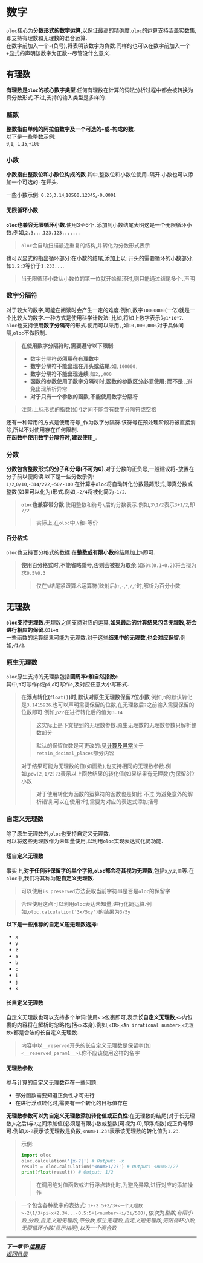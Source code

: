# 数字  

`oloc`核心为**分数形式的数字运算**,以保证最高的精确度.`oloc`的运算支持涵盖实数集,即支持有理数和无理数的混合运算.  
在数字前加入一个`-`(负号),将表明该数字为负数.同样的也可以在数字前加入一个`+`显式的声明该数字为正数--尽管没什么意义.  

## 有理数  

**有理数是`oloc`的核心数字类型**.任何有理数在计算的词法分析过程中都会被转换为真分数形式.不过,支持的输入类型是多样的.  

### 整数  

**整数指由单纯的阿拉伯数字及一个可选的`+`或`-`构成的数**.  
以下是一些整数示例:  
`0`,`1`,`-1`,`15`,`+100`  

### 小数

**小数指由整数位和小数位构成的数**.其中,整数位和小数位使用`.`隔开.小数也可以添加一个可选的`-`在开头.  

一些小数示例:
`0.25`,`3.14`,`10500.12345`,`-0.0001`  

#### 无限循环小数  

**`oloc`也兼容无限循环小数**.使用3至6个`.`添加到小数结尾表明这是一个无限循环小数.例如,`2.3...`,`123.123......`.  

> `oloc`会自动扫描最近重复的结构,并转化为分数形式表示  

也可以显式的指出循环部分:在小数的结尾,添加上以`:`开头的需要循环的小数部分.如`1.2:3`等价于`1.233...`.  

> 当无限循环小数从小数位的第一位就开始循环时,则只能通过结尾多个`.`声明  

### 数字分隔符  

对于较大的数字,可能在阅读时会产生一定的难度.例如,数字`10000000`(一亿)就是一个比较大的数字.一种方式是使用科学计数法: 比如,将如上数字表示为`1*10^7`.  
`oloc`也支持使用**数字分隔符**的形式.使用可以采用`,`,如`10,000,000`.对于具体间隔,`oloc`不做限制.  

> **在使用数字分隔符时,需要遵守以下限制**:  
> - 数字分隔符**必须用在有理数**中  
> - **数字分隔符不能出现在开头或结尾**.如`,100000,`  
> - **数字分隔符不能出现连续**.如`2,,000`  
> - **函数的参数使用了数字分隔符时,函数的参数区分必须使用`;`而不是`,`**,避免出现解析异常  
> - **对于只有一个参数的函数,不能使用数字分隔符**  

> 注意:上标形式的指数(如`³`)之间不能含有数字分隔符或空格  

还有一种常用的方式是使用符号`_`作为数字分隔符.该符号在预处理阶段将被直接消除,所以不对使用存在任何限制.  
**在函数中使用数字分隔符时,建议使用`_`**.  

### 分数  

**分数包含整数形式的分子和分母(不可为0)**.对于分数的正负号,一般建议将`-`放置在分子前以便阅读.以下是一些分数示例:  
`1/2`,`0/10`,`-314/222`,`+50/-100`
在计算中`oloc`将自动转化分数最简形式,即真分数或整数(如果可以化为)形式.例如,`-2/4`将被化简为`-1/2`.  

> **`oloc`也兼容带分数**.使用整数和符号` \ `后的分数表示.例如,`3\1/2`表示`3+1/2`,即`7/2`  
> > 实际上,在`oloc`中,` \ `和`+`等价  


#### 百分格式  

`oloc`也支持百分格式的数据.在**整数或有限小数**的结尾加上`%`即可.  

> **使用百分格式时,不能省略乘号,否则会被视为取余**.如`50%(0.1+0.2)`将会视为求`0.5%0.3`  
> > 仅在`%`结尾紧跟算术运算符(映射后)`+`,`-`,`*`,`/`,`^`时,解析为百分小数  

## 无理数  

**`oloc`支持无理数**.无理数之间支持对应的运算,**如果最后的计算结果包含无理数,将会进行相应的保留**.如`1+π`  
一些函数的运算结果可能为无理数.对于这些**结果中的无理数,也会对应保留**.例如,`√1/2`.  

### 原生无理数

`oloc`原生支持的无理数包括**圆周率`π`**和**自然指数`𝑒`**.  
其中,`π`可写作`p`或`pi`,`𝑒`可写作`e`,及对应任意大小写形式.  

> 在**浮点转化(`float()`)时,默认对原生无理数保留7位小数**.例如,`π`的默认转化是`3.1415926`.也可以声明需要保留的位数,在无理数后`?`之前输入需要保留的位数即可.例如,`p2?`在进行转化后的值为`3.14`  
> > 这实际上是下文提到的无理数参数.原生无理数的无理数参数只解析整数部分  
> 
> > 默认的保留位数是可更改的:见[计算及异常](计算,结果及异常.md)关于`retain_decimal_places`部分内容  
>
> 对于结果可能为无理数的值(如函数),也支持相同的无理数参数.例如,`pow(2,1/2)?3`表示以上函数结果的转化值(如果结果有无理数)为保留3位小数  
> > 对于使用转化为函数的运算符的函数也是如此.不过,为避免意外的解析错误,可以在使用`?`时,需要为对应的表达式添加括号  
> 
### 自定义无理数  

除了原生无理数外,`oloc`也支持自定义无理数.  
可以将这些无理数作为未知量使用,以利用`oloc`实现表达式化简功能.  

#### 短自定义无理数  

事实上,**对于任何非保留字的单个字符,`oloc`都会将其视为无理数**,包括`x`,`y`,`z`,`值`等.在`oloc`中,我们将其称为**短自定义无理数**.  

> 可以使用`is_preserved`方法获取当前字符串是否是`oloc`的保留字  

> 合理使用这点可以利用`oloc`表达未知量,进行化简运算.例如,`oloc.calculation('3x/5xy')`的结果为`3/5y`  

**以下是一些推荐的自定义短无理数选择:**  

- `x`  
- `y`  
- `z`  
- `a`  
- `b`  
- `c`  
- `i`  
- `j`  
- `k`  

#### 长自定义无理数  

自定义无理数也可以支持多个单词:使用`<` `>`包裹即可,表示**长自定义无理数**,`<>`内包裹的内容将在解析时忽略(包括`<>`本身).例如,`<IR>`,`<An irrational number>`,`<无理数>`都是合法的长自定义无理数.  

> 内容中以`__reserved`开头的长自定义无理数是保留字(如`<__reserved_param1__>`).你不应该使用这样的名字  

#### 无理数参数  

参与计算的自定义无理数存在一些问题:  

- 部分函数需要知道正负性才可进行  
- 在进行浮点转化时,需要有一个转化的目标值存在  

**无理数参数可以为自定义无理数添加转化值或正负性**:在无理数的结尾(对于长无理数,`>`之后)与`?`之间添加值(必须是有限小数或整数(可视为.0),即浮点数)或正负号即可.例如,`X-?`表示该无理数是负数,`<num>1.23?`表示该无理数的转化值为`1.23`.  

> 示例:  
> ```python
> import oloc
> oloc.calculation('|x-?|') # Output: -x
> result = oloc.calculation('<num>1/2?') # Output: <num>1/2?
> print(float(result)) # Output: 1/2
> ```
> > 在调用绝对值函数或进行浮点转化时,为避免异常,进行对应的添加操作

> 一个包含各种数字的表达式: `1+-2.5+2/3+<一个无理数>-2\1/3+pi+x+2.34...-0.5:5+(<number>+i/3i/500)`, 依次为*整数,有限小数,分数,自定义短无理数,带分数,原生无理数,自定义短无理数,无限循环小数,无限循环小数(显示指明),以及一个混合数*  

---  
***下一章节:[运算符](运算符.md)***  
*[返回目录](使用教程目录.md)*  